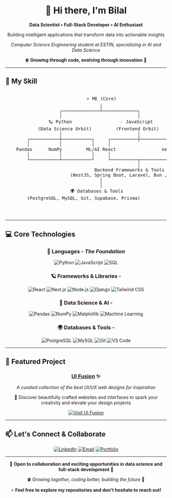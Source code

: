 <div align="center">

# 👋 Hi there, I'm Bilal

**Data Scientist • Full-Stack Developer • AI Enthusiast**

Building intelligent applications that transform data into actionable insights

*Computer Science Engineering student at ESTIN, specializing in AI and Data Science*

🍀 **Growing through code, evolving through innovation** 🌱

</div>

---

## 🌌 My Skill

<div style="display: flex; justify-content: center;">
  <pre>
                              ⭐️ ME (Core)
                                   |
                    ╭──────────────┴─────────────╮
                    │                            │
                🪐 Python                  ☄️ JavaScript
            (Data Science Orbit)         (Frontend Orbit)
                    │                            │
        ┌───────────┼───────────┐     ┌──────────┼──────────┐
        │           │           │     │                     │
    Pandas      NumPy         ML/AI React                 next.js
        │           │           │     │                     │
        └───────────┴───────────┘     └──────────┬──────────┘
                                                 │ 
                                 Backend Frameworks & Tools
                        (NestJS, Spring Boot, Laravel, Bun ,nodeJs)
                                   │
                                   │
                        🌍 Databases & Tools
        (PostgreSQL, MySQL, Git, Supabase, Prisma)

  </pre>
</div>


---

## 💻 Core Technologies

<div align="center">

### 🌟 Languages - *The Foundation*

![Python](https://img.shields.io/badge/Python-14354C?style=for-the-badge&logo=python&logoColor=white)
![JavaScript](https://img.shields.io/badge/JavaScript-F7DF1E?style=for-the-badge&logo=javascript&logoColor=black)
![SQL](https://img.shields.io/badge/SQL-4479A1?style=for-the-badge&logo=postgresql&logoColor=white)

### 🪐 Frameworks & Libraries - 

![React](https://img.shields.io/badge/React-20232A?style=for-the-badge&logo=react&logoColor=61DAFB)
![Next.js](https://img.shields.io/badge/Next.js-000000?style=for-the-badge&logo=next.js&logoColor=white)
![Node.js](https://img.shields.io/badge/Node.js-339933?style=for-the-badge&logo=node.js&logoColor=white)
![Django](https://img.shields.io/badge/Django-092E20?style=for-the-badge&logo=django&logoColor=white)
![Tailwind CSS](https://img.shields.io/badge/Tailwind_CSS-38B2AC?style=for-the-badge&logo=tailwind-css&logoColor=white)

### 🤖 Data Science & AI - 

![Pandas](https://img.shields.io/badge/Pandas-150458?style=for-the-badge&logo=pandas&logoColor=white)
![NumPy](https://img.shields.io/badge/NumPy-013243?style=for-the-badge&logo=numpy&logoColor=white)
![Matplotlib](https://img.shields.io/badge/Matplotlib-11557c?style=for-the-badge&logo=python&logoColor=white)
![Machine Learning](https://img.shields.io/badge/Machine_Learning-FF6F00?style=for-the-badge&logo=tensorflow&logoColor=white)

### 🌍 Databases & Tools - 

![PostgreSQL](https://img.shields.io/badge/PostgreSQL-316192?style=for-the-badge&logo=postgresql&logoColor=white)
![MySQL](https://img.shields.io/badge/MySQL-4479A1?style=for-the-badge&logo=mysql&logoColor=white)
![Git](https://img.shields.io/badge/Git-F05032?style=for-the-badge&logo=git&logoColor=white)
![VS Code](https://img.shields.io/badge/VS_Code-007ACC?style=for-the-badge&logo=visual-studio-code&logoColor=white)

</div>

---

## 🌟 Featured Project

<div align="center">

### **[UI Fusion](https://uifusion.vercel.app)** ✨

*A curated collection of the best UI/UX web designs for inspiration*

🎨 Discover beautifully crafted websites and interfaces to spark your creativity and elevate your design projects

[![Visit UI Fusion](https://img.shields.io/badge/Visit-UI_Fusion-blueviolet?style=for-the-badge&logo=vercel&logoColor=white)](https://uifusion.vercel.app)

</div>

---


## 📫 Let's Connect & Collaborate

<div align="center">

[![LinkedIn](https://img.shields.io/badge/LinkedIn-0A66C2?style=for-the-badge&logo=linkedin&logoColor=white)](https://linkedin.com/in/bilal-segaa-60b566306)
[![Email](https://img.shields.io/badge/Email-D14836?style=for-the-badge&logo=gmail&logoColor=white)](mailto:b_segaa@estin.dz)
[![Portfolio](https://img.shields.io/badge/Portfolio-000000?style=for-the-badge&logo=vercel&logoColor=white)](https://uifusion.vercel.app)

</div>

---

<div align="center">

💫 **Open to collaboration and exciting opportunities in data science and full-stack development** 💫

🍀 *Growing together, coding better, building the future* 🌱

⭐️ **Feel free to explore my repositories and don't hesitate to reach out!**

</div>
